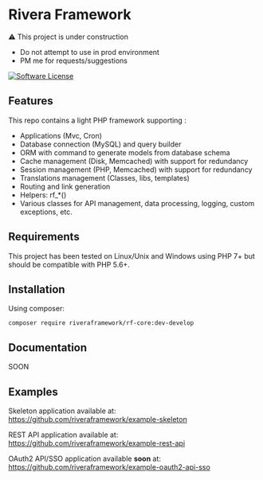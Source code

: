 Rivera Framework
==========

:warning: This project is under construction
* Do not attempt to use in prod environment
* PM me for requests/suggestions

[![Software License](https://img.shields.io/badge/license-MIT-blue.svg)](LICENSE)

## Features

This repo contains a light PHP framework supporting :

* Applications (Mvc, Cron)
* Database connection (MySQL) and query builder
* ORM with command to generate models from database schema
* Cache management (Disk, Memcached) with support for redundancy
* Session management (PHP, Memcached) with support for redundancy
* Translations management (Classes, libs, templates)
* Routing and link generation
* Helpers: rf_*()
* Various classes for API management, data processing, logging, custom exceptions, etc.

## Requirements

This project has been tested on Linux/Unix and Windows using PHP 7+ but should be compatible with PHP 5.6+.

## Installation

Using composer:

    composer require riveraframework/rf-core:dev-develop

## Documentation

SOON

## Examples

Skeleton application available at:
https://github.com/riveraframework/example-skeleton

REST API application available at:
https://github.com/riveraframework/example-rest-api

OAuth2 API/SSO application available **soon** at:
https://github.com/riveraframework/example-oauth2-api-sso